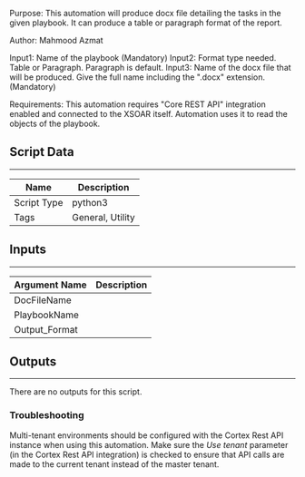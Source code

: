 Purpose:      This automation will produce docx file detailing the tasks in the given playbook. It can produce a table or paragraph format of the report.

Author:       Mahmood Azmat

Input1:       Name of the playbook (Mandatory)
Input2:       Format type needed. Table or Paragraph. Paragraph is default.
Input3:       Name of the docx file that will be produced. Give the full name including the ".docx" extension. (Mandatory)

Requirements: This automation requires "Core REST API" integration enabled and connected to the XSOAR itself. Automation uses it to read the objects of the playbook.

## Script Data

---

| **Name** | **Description** |
| --- | --- |
| Script Type | python3 |
| Tags | General, Utility |

## Inputs

---

| **Argument Name** | **Description** |
| --- | --- |
| DocFileName |  |
| PlaybookName |  |
| Output_Format |  |

## Outputs

---
There are no outputs for this script.

### Troubleshooting

Multi-tenant environments should be configured with the Cortex Rest API instance when using this 
automation. Make sure the *Use tenant* parameter (in the Cortex Rest API integration) is checked 
to ensure that API calls are made to the current tenant instead of the master tenant.